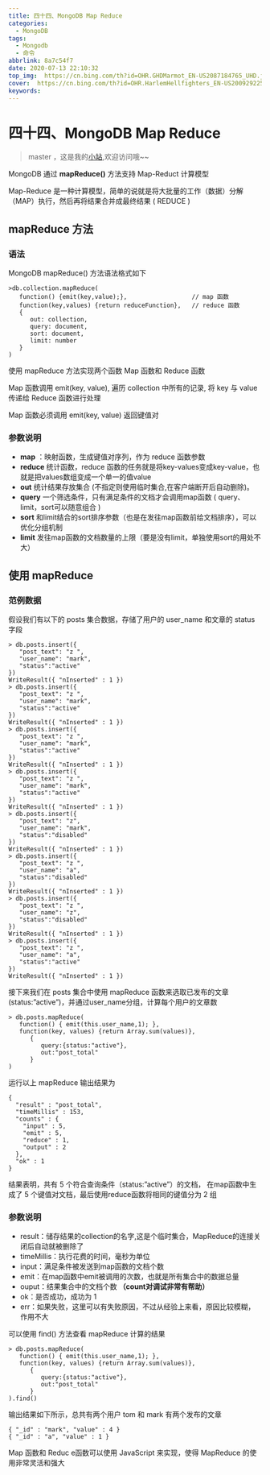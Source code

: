 ```yaml
---
title: 四十四、MongoDB Map Reduce
categories:
  - MongoDB
tags:
  - Mongodb
  - 命令
abbrlink: 8a7c54f7
date: 2020-07-13 22:10:32
top_img:  https://cn.bing.com/th?id=OHR.GHDMarmot_EN-US2087184765_UHD.jpg
cover:  https://cn.bing.com/th?id=OHR.HarlemHellfighters_EN-US2009292254_UHD.jpg
keywords:  
---
```

# 四十四、MongoDB Map Reduce
> master ，这是我的[小站](https://www.tryrun.top),欢迎访问哦~~

MongoDB 通过 **mapReduce()** 方法支持 Map-Reduct 计算模型

Map-Reduce 是一种计算模型，简单的说就是将大批量的工作（数据）分解（MAP）执行，然后再将结果合并成最终结果 ( REDUCE )

## mapReduce 方法

### 语法

MongoDB mapReduce() 方法语法格式如下

```
>db.collection.mapReduce(
   function() {emit(key,value);},                  // map 函数
   function(key,values) {return reduceFunction},   // reduce 函数
   {
      out: collection,
      query: document,
      sort: document,
      limit: number
   }
)
```

使用 mapReduce 方法实现两个函数 Map 函数和 Reduce 函数

Map 函数调用 emit(key, value), 遍历 collection 中所有的记录, 将 key 与 value 传递给 Reduce 函数进行处理

Map 函数必须调用 emit(key, value) 返回键值对

### 参数说明

- **map** ：映射函数，生成键值对序列，作为 reduce 函数参数
- **reduce** 统计函数，reduce 函数的任务就是将key-values变成key-value，也就是把values数组变成一个单一的值value
- **out** 统计结果存放集合 (不指定则使用临时集合,在客户端断开后自动删除)。
- **query** 一个筛选条件，只有满足条件的文档才会调用map函数 ( query、limit，sort可以随意组合 )
- **sort** 和limit结合的sort排序参数（也是在发往map函数前给文档排序），可以优化分组机制
- **limit** 发往map函数的文档数量的上限（要是没有limit，单独使用sort的用处不大）

## 使用 mapReduce

### 范例数据

假设我们有以下的 posts 集合数据，存储了用户的 user_name 和文章的 status 字段

```
> db.posts.insert({
   "post_text": "z ",
   "user_name": "mark",
   "status":"active"
})
WriteResult({ "nInserted" : 1 })
> db.posts.insert({
   "post_text": "z ",
   "user_name": "mark",
   "status":"active"
})
WriteResult({ "nInserted" : 1 })
> db.posts.insert({
   "post_text": "z ",
   "user_name": "mark",
   "status":"active"
})
WriteResult({ "nInserted" : 1 })
> db.posts.insert({
   "post_text": "z ",
   "user_name": "mark",
   "status":"active"
})
WriteResult({ "nInserted" : 1 })
> db.posts.insert({
   "post_text": "z",
   "user_name": "mark",
   "status":"disabled"
})
WriteResult({ "nInserted" : 1 })
> db.posts.insert({
   "post_text": "z ",
   "user_name": "a",
   "status":"disabled"
})
WriteResult({ "nInserted" : 1 })
> db.posts.insert({
   "post_text": "z ",
   "user_name": "z",
   "status":"disabled"
})
WriteResult({ "nInserted" : 1 })
> db.posts.insert({
   "post_text": "z ",
   "user_name": "a",
   "status":"active"
})
WriteResult({ "nInserted" : 1 })
```

接下来我们在 posts 集合中使用 mapReduce 函数来选取已发布的文章(status:”active”)，并通过user_name分组，计算每个用户的文章数

```
> db.posts.mapReduce( 
   function() { emit(this.user_name,1); }, 
   function(key, values) {return Array.sum(values)}, 
      {  
         query:{status:"active"},  
         out:"post_total" 
      }
)
```

运行以上 mapReduce 输出结果为

```
{
  "result" : "post_total",
  "timeMillis" : 153,
  "counts" : {
    "input" : 5,
    "emit" : 5,
    "reduce" : 1,
    "output" : 2
  },
  "ok" : 1
}
```

结果表明，共有 5 个符合查询条件（status:”active”）的文档， 在map函数中生成了 5 个键值对文档，最后使用reduce函数将相同的键值分为 2 组

### 参数说明

- result：储存结果的collection的名字,这是个临时集合，MapReduce的连接关闭后自动就被删除了
- timeMillis：执行花费的时间，毫秒为单位
- input：满足条件被发送到map函数的文档个数
- emit：在map函数中emit被调用的次数，也就是所有集合中的数据总量
- ouput：结果集合中的文档个数 **（count对调试非常有帮助）**
- ok：是否成功，成功为 1
- err：如果失败，这里可以有失败原因，不过从经验上来看，原因比较模糊，作用不大

可以使用 find() 方法查看 mapReduce 计算的结果

```
> db.posts.mapReduce( 
   function() { emit(this.user_name,1); }, 
   function(key, values) {return Array.sum(values)}, 
      {  
         query:{status:"active"},  
         out:"post_total" 
      }
).find()
```

输出结果如下所示，总共有两个用户 tom 和 mark 有两个发布的文章

```
{ "_id" : "mark", "value" : 4 }
{ "_id" : "a", "value" : 1 }
```

Map 函数和 Reduc e函数可以使用 JavaScript 来实现，使得 MapReduce 的使用非常灵活和强大